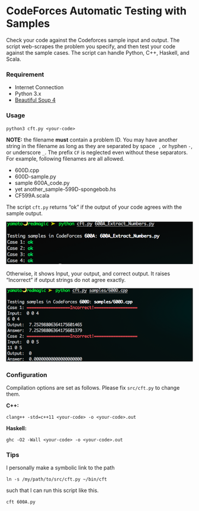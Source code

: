 CodeForces Automatic Testing with Samples
=========================================

Check your code against the Codeforces sample input and output. The script web-scrapes the problem you specify, and then test your code against the sample cases. The script can handle Python, C++, Haskell, and Scala.
 

### Requirement

-   Internet Connection
-   Python 3.x
-   [Beautiful Soup 4](<http://www.crummy.com/software/BeautifulSoup/>)


### Usage

~~~~~~~~~~~~~~~~~~~~~~~~~~~~~~~~~~~~~~~~~~~~~~~~~~~~~~~~~~~~~~~~~~~~~~~~~~~~~~~~
python3 cft.py <your-code>
~~~~~~~~~~~~~~~~~~~~~~~~~~~~~~~~~~~~~~~~~~~~~~~~~~~~~~~~~~~~~~~~~~~~~~~~~~~~~~~~

**NOTE:** the filename **must** contain a problem ID. You may have another
string in the filename as long as they are separated by space ` `, or hyphen
`-`, or underscore `_`. The prefix `CF` is neglected even without these separators. For example, following filenames are all allowed.

* 600D.cpp
* 600D-sample.py
* sample 600A\_code.py
* yet another\_sample-599D-spongebob.hs
* CF599A.scala

The script `cft.py` returns “ok” if the output of your code agrees with the
sample output.

![](<screenshots/py_600a.png>)

Otherwise, it shows Input, your output, and correct output. It raises
“Incorrect” if output strings do not agree exactly.

![](<screenshots/cpp_600d.png>)

### Configuration

Compilation options are set as follows. Please fix `src/cft.py` to change them.

**C++:**

~~~~~~~~~~~~~~~~~~~~~~~~~~~~~~~~~~~~~~~~~~~~~~~~~~~~~~~~~~~~~~~~~~~~~~~~~~~~~~~~
clang++ -std=c++11 <your-code> -o <your-code>.out
~~~~~~~~~~~~~~~~~~~~~~~~~~~~~~~~~~~~~~~~~~~~~~~~~~~~~~~~~~~~~~~~~~~~~~~~~~~~~~~~

**Haskell:**

~~~~~~~~~~~~~~~~~~~~~~~~~~~~~~~~~~~~~~~~~~~~~~~~~~~~~~~~~~~~~~~~~~~~~~~~~~~~~~~~
ghc -O2 -Wall <your-code> -o <your-code>.out
~~~~~~~~~~~~~~~~~~~~~~~~~~~~~~~~~~~~~~~~~~~~~~~~~~~~~~~~~~~~~~~~~~~~~~~~~~~~~~~~

### Tips

I personally make a symbolic link to the path

~~~~~~~~~~~~~~~~~~~~~~~~~~~~~~~~~~~~~~~~~~~~~~~~~~~~~~~~~~~~~~~~~~~~~~~~~~~~~~~~
ln -s /my/path/to/src/cft.py ~/bin/cft
~~~~~~~~~~~~~~~~~~~~~~~~~~~~~~~~~~~~~~~~~~~~~~~~~~~~~~~~~~~~~~~~~~~~~~~~~~~~~~~~

such that I can run this script like this.

~~~~~~~~~~~~~~~~~~~~~~~~~~~~~~~~~~~~~~~~~~~~~~~~~~~~~~~~~~~~~~~~~~~~~~~~~~~~~~~~
cft 600A.py
~~~~~~~~~~~~~~~~~~~~~~~~~~~~~~~~~~~~~~~~~~~~~~~~~~~~~~~~~~~~~~~~~~~~~~~~~~~~~~~~
